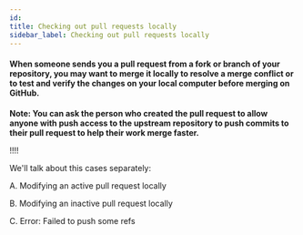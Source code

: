 ```yaml
---
id:
title: Checking out pull requests locally
sidebar_label: Checking out pull requests locally
---
```


#### When someone sends you a pull request from a fork or branch of your repository, you may want to merge it locally to resolve a merge conflict or to test and verify the changes on your local computer before merging on GitHub.

**Note: You can ask the person who created the pull request to allow anyone with push access to the upstream repository to push commits to their pull request to help their work merge faster.**

!!!!

We'll talk about this cases separately:

A. Modifying an active pull request locally

B. Modifying an inactive pull request locally

C. Error: Failed to push some refs

<!--
https://help.github.com/en/articles/checking-out-pull-requests-locally#modifying-an-active-pull-request-locally -->
